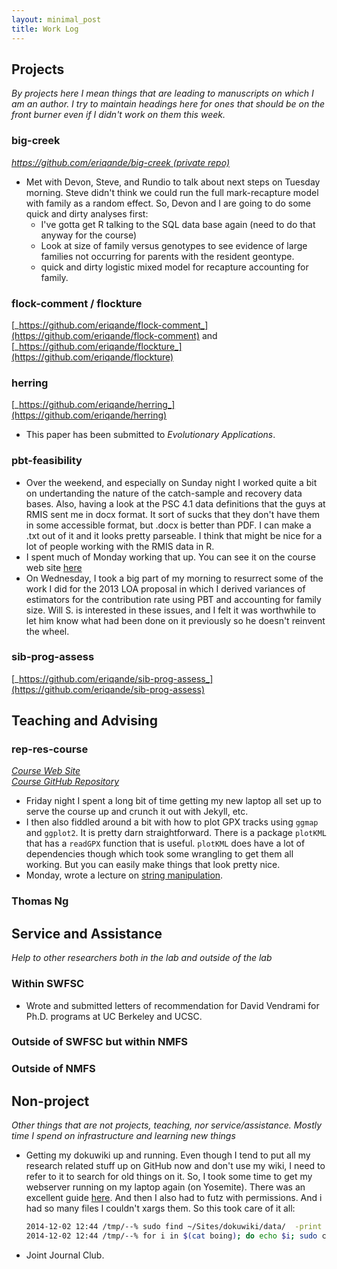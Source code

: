 ```yaml
---
layout: minimal_post
title: Work Log
---
```



## Projects

_By projects here I mean things that are leading to manuscripts on which I am an author.
I try to maintain headings here for ones that should be on the front burner even if I didn't
work on them this week._

### big-creek
[_https://github.com/eriqande/big-creek (private repo)_](https://github.com/eriqande/big-creek)

* Met with Devon, Steve, and Rundio to talk about next steps on Tuesday morning.  Steve didn't think
we could run the full mark-recapture model with family as a random effect.  So, Devon and I are going to 
do some quick and dirty analyses first:
    + I've gotta get R talking to the SQL data base again (need to do that anyway for the course)
    + Look at size of family versus genotypes to see evidence of large families not occurring for parents with
    the resident geontype.
    + quick and dirty logistic mixed model for recapture accounting for family.



### flock-comment / flockture
[_https://github.com/eriqande/flock-comment_](https://github.com/eriqande/flock-comment)
and [_https://github.com/eriqande/flockture_](https://github.com/eriqande/flockture)






### herring
[_https://github.com/eriqande/herring_](https://github.com/eriqande/herring)

* This paper has been submitted to _Evolutionary Applications_.





### pbt-feasibility

* Over the weekend, and especially on Sunday night I worked quite a bit on undertanding
the nature of the catch-sample and recovery data bases.  Also, having a look at the PSC 4.1
data definitions that the guys at RMIS sent me in docx format.  It sort of sucks that they
don't have them in some accessible format, but .docx is better than PDF.  I can make a .txt
out of it and it looks pretty parseable. I think that might be nice for a lot of people working
with the RMIS data in R.
* I  spent much of Monday working that up.  You can see it on the course web site [here](http://eriqande.github.io/rep-res-web/lectures/string-manipulation.html#string-manipulation)
* On Wednesday, I took a big part of my morning to resurrect some of the work I did for the 2013 LOA proposal in 
which I derived variances of estimators for the contribution rate using PBT and accounting for family size. Will S.
is interested in these issues, and I felt it was worthwhile to let him know what had been done on it previously so
he doesn't reinvent the wheel.






### sib-prog-assess
[_https://github.com/eriqande/sib-prog-assess_](https://github.com/eriqande/sib-prog-assess)



## Teaching and Advising


### rep-res-course
[_Course Web Site_](http://eriqande.github.io/rep-res-web/)  
[_Course GitHub Repository_](https://github.com/eriqande/rep-res-course)

* Friday night I spent a long bit of time getting my new laptop all set up to serve the course
up and crunch it out with Jekyll, etc.
* I then also fiddled around a bit with how to plot GPX tracks using `ggmap` and `ggplot2`.  It is
pretty darn straightforward.  There is a package `plotKML` that has a `readGPX` function that is 
useful.  `plotKML` does have a lot of dependencies though which took some wrangling to get them
all working.  But you can easily make things that look pretty nice.
* Monday, wrote a lecture on [string manipulation](http://eriqande.github.io/rep-res-web/lectures/string-manipulation.html#string-manipulation).




### Thomas Ng


## Service and Assistance
_Help to other researchers both in the lab and outside of the lab_


### Within SWFSC

* Wrote and submitted letters of recommendation for David Vendrami for Ph.D. programs at UC Berkeley and UCSC.



### Outside of SWFSC but within NMFS



### Outside of NMFS



## Non-project
_Other things that are not projects, teaching, nor service/assistance.  Mostly time I
spend on infrastructure and learning new things_

* Getting my dokuwiki up and running.  Even though I tend to put all my research related stuff up on GitHub
now and don't use my wiki, I need to refer to it to search for old things on it.  So, I took some time to get
my webserver running on my laptop again (on Yosemite).  There was an excellent guide [here](http://coolestguidesontheplanet.com/get-apache-mysql-php-phpmyadmin-working-osx-10-10-yosemite/).  And then I also had to futz with 
permissions.  And i had so many files I couldn't xargs them.  So this took care of it all:

    ```sh
    2014-12-02 12:44 /tmp/--% sudo find ~/Sites/dokuwiki/data/  -print > boing
    2014-12-02 12:44 /tmp/--% for i in $(cat boing); do echo $i; sudo chown -v  eriq:www $i;  done
    ```
* Joint Journal Club.